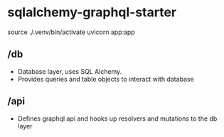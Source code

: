 # sqlalchemy-graphql-starter

source ./.venv/bin/activate
uvicorn app:app

## /db
- Database layer, uses SQL Alchemy.
- Provides queries and table objects to interact with database

## /api
- Defines graphql api and hooks up resolvers and mutations to the db layer


